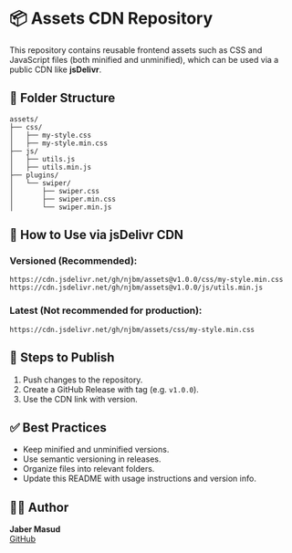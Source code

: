 # 📦 Assets CDN Repository

This repository contains reusable frontend assets such as CSS and JavaScript files (both minified and unminified), which can be used via a public CDN like **jsDelivr**.

## 📁 Folder Structure 

```
assets/
├── css/
│   ├── my-style.css
│   ├── my-style.min.css
├── js/
│   ├── utils.js
│   ├── utils.min.js
├── plugins/
│   └── swiper/
│       ├── swiper.css
│       ├── swiper.min.css
│       └── swiper.min.js
```

## 🚀 How to Use via jsDelivr CDN

### Versioned (Recommended):
```
https://cdn.jsdelivr.net/gh/njbm/assets@v1.0.0/css/my-style.min.css
https://cdn.jsdelivr.net/gh/njbm/assets@v1.0.0/js/utils.min.js
```

### Latest (Not recommended for production):
```
https://cdn.jsdelivr.net/gh/njbm/assets/css/my-style.min.css
```

## 🔖 Steps to Publish

1. Push changes to the repository.
2. Create a GitHub Release with tag (e.g. `v1.0.0`).
3. Use the CDN link with version.

## ✅ Best Practices

- Keep minified and unminified versions.
- Use semantic versioning in releases.
- Organize files into relevant folders.
- Update this README with usage instructions and version info.

## 👨‍💻 Author

**Jaber Masud**  
[GitHub](https://github.com/njbm)